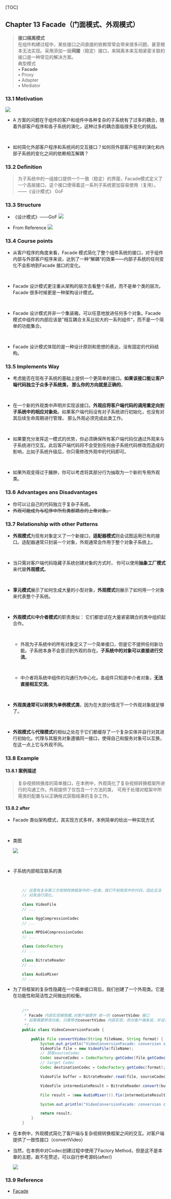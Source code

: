 [TOC]

## Chapter 13 Facade（门面模式、外观模式）
> **接口隔离模式**   
> 在组件构建过程中，某些接口之间直接的依赖常常会带来很多问题、甚至根本无法实现。采用添加一层**间接**（稳定）接口，来隔离本来互相紧密关联的接口是一种常见的解决方案。   
> 典型模式   
> • **Facade**   
> • Proxy   
> • Adapter   
> • Mediator

### 13.1 Motivation
![](img/2020-10-21-22-47-08.png)

* A 方案的问题在于组件的客户和组件中各种复杂的子系统有了过多的耦合，随着外部客户程序和各子系统的演化，这种过多的耦合面临很多变化的挑战。

    <br>


* 如何简化外部客户程序和系统间的交互接口？如何将外部客户程序的演化和内部子系统的变化之间的依赖相互解耦？


### 13.2 Definition
> 为子系统中的一组接口提供一个一致（稳定）的界面，Facade模式定义了一个高层接口，这个接口使得着这一系列子系统更加容易使用（复用）。  ——《设计模式》 GoF   


### 13.3 Structure  
* 《设计模式》——GoF
![](img/structure.png)  

* From Reference 
![](img/2020-10-22-09-50-41.png)

### 13.4 Course points

* 从客户程序的角度来看，Facade 模式简化了整个组件系统的接口，对于组件内部与外部客户程序来说，达到了一种“解耦“的效果——内部子系统的任何变化不会影响到Facade 接口的变化。

<br>

* Facade 设计模式更注重从架构的层次去看整个系统，而不是单个类的层次。Facade 很多时候更是一种架构设计模式。

<br>

* Facade 设计模式并非一个集装箱，可以任意地放进任何多个对象。Facade 模式中组件的内部应该是”相互耦合关系比较大的一系列组件“，而不是一个简单的功能集合。

    <br>

* Facade 设计模式体现的是一种设计原则和思想的表达，没有固定的代码结构。

### 13.5 Implements Way

* 考虑能否在现有子系统的基础上提供一个更简单的接口。**如果该接口能让客户端代码独立于众多子系统类， 那么你的方向就是正确的**。

    <br>
* 在一个新的外观类中声明并实现该接口。**外观应将客户端代码的调用重定向到子系统中的相应对象处**。如果客户端代码没有对子系统进行初始化，也没有对其后续生命周期进行管理， 那么外观必须完成此类工作。  

    <br>
* 如果要充分发挥这一模式的优势，你必须确保所有客户端代码仅通过外观来与子系统进行交互。此后客户端代码将不会受到任何由子系统代码修改而造成的影响，比如子系统升级后，你只需修改外观中的代码即可。

    <br>

* 如果外观变得过于臃肿，你可以考虑将其部分行为抽取为一个新的专用外观类。

### 13.6 Advantages ans Disadvantages
* 你可以让自己的代码独立于复杂子系统。
    <br> 
* ~~外观可能成为与程序中所有类都耦合的上帝对象。~~

### 13.7 Relationship with other Patterns 
* **外观模式**为现有对象定义了一个新接口，**适配器模式**则会试图运用已有的接口。适配器通常只封装一个对象，外观通常会作用于整个对象子系统上。     

    <br>  
    
* 当只需对客户端代码隐藏子系统创建对象的方式时， 你可以使用**抽象工厂模式**来代替**外观模式**。

    <br>

* **享元模式**展示了如何生成大量的小型对象，**外观模式**则展示了如何用一个对象来代表整个子系统。  

    <br>

* **外观模式**和**中介者模式**的职责类似： 它们都尝试在大量紧密耦合的类中组织起合作。

    <br>

  * 外观为子系统中的所有对象定义了一个简单接口，但是它不提供任何新功能。子系统本身不会意识到外观的存在。**子系统中的对象可以直接进行交流**。

    <br>

  * 中介者将系统中组件的沟通行为中心化。各组件只知道中介者对象，**无法直接相互交流**。

    <br>

* **外观类通常可以转换为单例模式类**，因为在大部分情况下一个外观对象就足够了。  

    <br>

* **外观模式**与**代理模式**的相似之处在于它们都缓存了一个复杂实体并自行对其进行初始化。代理与其服务对象遵循同一接口，使得自己和服务对象可以互换，在这一点上它与外观不同。
    <br>


### 13.8 Example  
#### 13.8.1 案例描述
> 复杂视频转换库的简单接口，在本例中，外观简化了复杂视频转换框架所进行的沟通工作。外观提供了仅包含一个方法的类， 可用于处理对框架中所需类的配置与以正确格式获取结果的复杂工作。
#### 13.8.2 after 
* Facade 类似架构模式，其实现方式多样，本例简单的给出一种实现方式   

    <br>   

* 类图   


    ![](img/2020-10-22-10-34-47.png)  

    <br>

* 子系统内部相互联系的类  

    <br>

    ```java
        // 这里有复杂第三方视频转换框架中的一些类。我们不知晓其中的代码，因此无法
        // 对其进行简化。

        class VideoFile
        // ...

        class OggCompressionCodec
        // ...

        class MPEG4CompressionCodec
        // ...

        class CodecFactory
        // ...

        class BitrateReader
        // ...

        class AudioMixer
        // ...
    ```
* 为了将框架的复杂性隐藏在一个简单接口背后，我们创建了一个外观类。它是在功能性和简洁性之间做出的权衡。  
    <br> 

    ```java
        /**
         * Facade 内部实现被隐藏,对客户端提供 统一的 convertVideo 接口
         * 如果需要修改功能，只需修改convertVideo 内部实现，而对客户端来说，并没有任何影响
         */
        public class VideoConversionFacade {

            public File convertVideo(String fileName, String format) {
                System.out.println("VideoConversionFacade: conversion started.");
                VideoFile file = new VideoFile(fileName);
                // 获取sourceCodec
                Codec sourceCodec = CodecFactory.getCodec(file.getCodecType());
                // target Codec
                Codec destinationCodec = CodecFactory.getCodec(format);

                VideoFile buffer = BitrateReader.read(file, sourceCodec);

                VideoFile intermediateResult = BitrateReader.convert(buffer, destinationCodec);

                File result = (new AudioMixer()).fix(intermediateResult);

                System.out.println("VideoConversionFacade: conversion completed.");

                return result;
            }
        }
    ```
* 在本例中，外观模式简化了客户端与复杂视频转换框架之间的交互。对客户端提供了一致性接口（convertVideo）
    <br>
* 当然，在本例中对Codec创建过程中使用了Factory Method，但是这不是本章的主题，故不在赘述，可以自行参考源码(after/)  

    ![](img/2020-10-22-10-11-05.png)


### 13.9 Reference
* [Facade](https://refactoringguru.cn/design-patterns/facade)